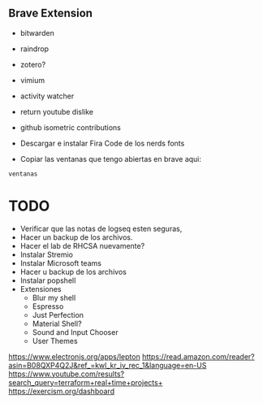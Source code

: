 ## Brave Extension

- bitwarden
- raindrop
- zotero? 
- vimium
- activity watcher
- return youtube dislike
- github isometric contributions

- Descargar e instalar Fira Code de los nerds fonts

- Copiar las ventanas que tengo abiertas en brave aqui:

```
ventanas
```

# TODO

- Verificar que las notas de logseq esten seguras,
- Hacer un backup de los archivos. 
- Hacer el lab de RHCSA nuevamente?
- Instalar Stremio
- Instalar Microsoft teams
- Hacer u backup de los archivos
- Instalar popshell 
- Extensiones
    - Blur my shell
    - Espresso
    - Just Perfection
    - Material Shell? 
    - Sound and Input Chooser
    - User Themes

https://www.electronjs.org/apps/lepton
https://read.amazon.com/reader?asin=B08QXP4Q2J&ref_=kwl_kr_iv_rec_1&language=en-US
https://www.youtube.com/results?search_query=terraform+real+time+projects+
https://exercism.org/dashboard

